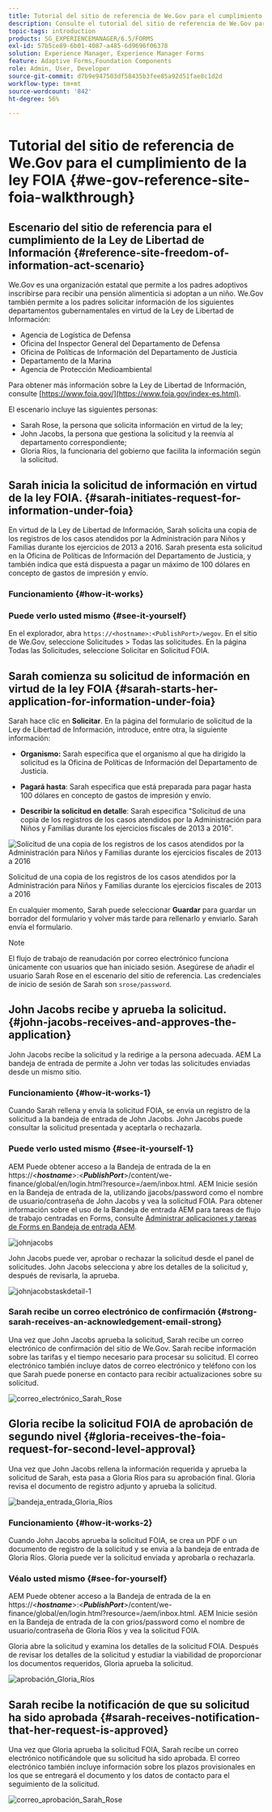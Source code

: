 ```yaml
---
title: Tutorial del sitio de referencia de We.Gov para el cumplimiento de la ley FOIA
description: Consulte el tutorial del sitio de referencia de We.Gov para comprender cómo AEM Forms ayuda a los gobiernos a recibir y proporcionar la información solicitada por individuos en virtud de la Ley de Libertad de Información (FOIA).
topic-tags: introduction
products: SG_EXPERIENCEMANAGER/6.5/FORMS
exl-id: 57b5ce89-6b01-4087-a485-6d9696f06378
solution: Experience Manager, Experience Manager Forms
feature: Adaptive Forms,Foundation Components
role: Admin, User, Developer
source-git-commit: d7b9e947503df58435b3fee85a92d51fae8c1d2d
workflow-type: tm+mt
source-wordcount: '842'
ht-degree: 56%

---
```


# Tutorial del sitio de referencia de We.Gov para el cumplimiento de la ley FOIA {#we-gov-reference-site-foia-walkthrough}

## Escenario del sitio de referencia para el cumplimiento de la Ley de Libertad de Información {#reference-site-freedom-of-information-act-scenario}

We.Gov es una organización estatal que permite a los padres adoptivos inscribirse para recibir una pensión alimenticia si adoptan a un niño. We.Gov también permite a los padres solicitar información de los siguientes departamentos gubernamentales en virtud de la Ley de Libertad de Información:

* Agencia de Logística de Defensa
* Oficina del Inspector General del Departamento de Defensa
* Oficina de Políticas de Información del Departamento de Justicia
* Departamento de la Marina
* Agencia de Protección Medioambiental

Para obtener más información sobre la Ley de Libertad de Información, consulte [https://www.foia.gov/](https://www.foia.gov/index-es.html).

El escenario incluye las siguientes personas:

* Sarah Rose, la persona que solicita información en virtud de la ley;
* John Jacobs, la persona que gestiona la solicitud y la reenvía al departamento correspondiente;
* Gloria Ríos, la funcionaria del gobierno que facilita la información según la solicitud.

## Sarah inicia la solicitud de información en virtud de la ley FOIA. {#sarah-initiates-request-for-information-under-foia}

En virtud de la Ley de Libertad de Información, Sarah solicita una copia de los registros de los casos atendidos por la Administración para Niños y Familias durante los ejercicios de 2013 a 2016. Sarah presenta esta solicitud en la Oficina de Políticas de Información del Departamento de Justicia, y también indica que está dispuesta a pagar un máximo de 100 dólares en concepto de gastos de impresión y envío.

### Funcionamiento {#how-it-works}

### Puede verlo usted mismo {#see-it-yourself}

En el explorador, abra `https://<hostname>:<PublishPort>/wegov`. En el sitio de We.Gov, seleccione Solicitudes > Todas las solicitudes. En la página Todas las Solicitudes, seleccione Solicitar en Solicitud FOIA.

## Sarah comienza su solicitud de información en virtud de la ley FOIA {#sarah-starts-her-application-for-information-under-foia}

Sarah hace clic en **Solicitar**. En la página del formulario de solicitud de la Ley de Libertad de Información, introduce, entre otra, la siguiente información:

* **Organismo:** Sarah especifica que el organismo al que ha dirigido la solicitud es la Oficina de Políticas de Información del Departamento de Justicia.

* **Pagará hasta**: Sarah especifica que está preparada para pagar hasta 100 dólares en concepto de gastos de impresión y envío.
* **Describir la solicitud en detalle**: Sarah especifica &quot;Solicitud de una copia de los registros de los casos atendidos por la Administración para Niños y Familias durante los ejercicios fiscales de 2013 a 2016&quot;.

![Solicitud de una copia de los registros de los casos atendidos por la Administración para Niños y Familias durante los ejercicios fiscales de 2013 a 2016](assets/sarahfiosform.png)

Solicitud de una copia de los registros de los casos atendidos por la Administración para Niños y Familias durante los ejercicios fiscales de 2013 a 2016

En cualquier momento, Sarah puede seleccionar **Guardar** para guardar un borrador del formulario y volver más tarde para rellenarlo y enviarlo. Sarah envía el formulario.

>[!NOTE]
>
>El flujo de trabajo de reanudación por correo electrónico funciona únicamente con usuarios que han iniciado sesión. Asegúrese de añadir el usuario Sarah Rose en el escenario del sitio de referencia. Las credenciales de inicio de sesión de Sarah son `srose/password`.

## John Jacobs recibe y aprueba la solicitud. {#john-jacobs-receives-and-approves-the-application}

John Jacobs recibe la solicitud y la redirige a la persona adecuada. AEM La bandeja de entrada de permite a John ver todas las solicitudes enviadas desde un mismo sitio.

### Funcionamiento {#how-it-works-1}

Cuando Sarah rellena y envía la solicitud FOIA, se envía un registro de la solicitud a la bandeja de entrada de John Jacobs. John Jacobs puede consultar la solicitud presentada y aceptarla o rechazarla.

### Puede verlo usted mismo {#see-it-yourself-1}

AEM Puede obtener acceso a la Bandeja de entrada de la en https://&lt;***hostname***>:&lt;***PublishPort***>/content/we-finance/global/en/login.html?resource=/aem/inbox.html. AEM Inicie sesión en la Bandeja de entrada de la, utilizando jjacobs/password como el nombre de usuario/contraseña de John Jacobs y vea la solicitud FOIA. Para obtener información sobre el uso de la Bandeja de entrada AEM para tareas de flujo de trabajo centradas en Forms, consulte [Administrar aplicaciones y tareas de Forms en Bandeja de entrada AEM](/help/forms/using/manage-applications-inbox.md).

![johnjacobs](assets/johnjacobs.png)

John Jacobs puede ver, aprobar o rechazar la solicitud desde el panel de solicitudes. John Jacobs selecciona y abre los detalles de la solicitud y, después de revisarla, la aprueba.

![johnjacobstaskdetail-1](assets/johnjacobstaskdetail-1.png)

### <strong>Sarah recibe un correo electrónico de confirmación</strong> {#strong-sarah-receives-an-acknowledgement-email-strong}

Una vez que John Jacobs aprueba la solicitud, Sarah recibe un correo electrónico de confirmación del sitio de We.Gov. Sarah recibe información sobre las tarifas y el tiempo necesario para procesar su solicitud. El correo electrónico también incluye datos de correo electrónico y teléfono con los que Sarah puede ponerse en contacto para recibir actualizaciones sobre su solicitud.

![correo_electrónico_Sarah_Rose](assets/sarahroseemail.png)

## Gloria recibe la solicitud FOIA de aprobación de segundo nivel {#gloria-receives-the-foia-request-for-second-level-approval}

Una vez que John Jacobs rellena la información requerida y aprueba la solicitud de Sarah, esta pasa a Gloria Ríos para su aprobación final. Gloria revisa el documento de registro adjunto y aprueba la solicitud.

![bandeja_entrada_Gloria_Ríos](assets/gloriariosinbox.png)

### Funcionamiento {#how-it-works-2}

Cuando John Jacobs aprueba la solicitud FOIA, se crea un PDF o un documento de registro de la solicitud y se envía a la bandeja de entrada de Gloria Ríos. Gloria puede ver la solicitud enviada y aprobarla o rechazarla.

### Véalo usted mismo {#see-for-yourself}

AEM Puede obtener acceso a la Bandeja de entrada de la en https://&lt;***hostname***>:&lt;***PublishPort***>/content/we-finance/global/en/login.html?resource=/aem/inbox.html. AEM Inicie sesión en la Bandeja de entrada de la con grios/password como el nombre de usuario/contraseña de Gloria Ríos y vea la solicitud FOIA.

Gloria abre la solicitud y examina los detalles de la solicitud FOIA. Después de revisar los detalles de la solicitud y estudiar la viabilidad de proporcionar los documentos requeridos, Gloria aprueba la solicitud.

![aprobación_Gloria_Ríos](assets/gloriariosapproves.png)

## Sarah recibe la notificación de que su solicitud ha sido aprobada {#sarah-receives-notification-that-her-request-is-approved}

Una vez que Gloria aprueba la solicitud FOIA, Sarah recibe un correo electrónico notificándole que su solicitud ha sido aprobada. El correo electrónico también incluye información sobre los plazos provisionales en los que se entregará el documento y los datos de contacto para el seguimiento de la solicitud.

![correo_aprobación_Sarah_Rose](assets/sarahroseemailapproval.png)

